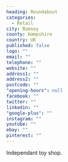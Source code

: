 ```yaml
---
heading: Roundabout
categories: 
  - Retail
city: Romsey
county: Hampshire
country: UK
published: false
logo: ""
email: ""
telephone: ""
website: ""
address1: ""
address2: ""
postcode: ""
"opening-hours": null
facebook: ""
twitter: ""
linkedin: ""
"google-plus": ""
instagram: ""
youtube: ""
ebay: ""
pinterest: ""
---
```


Independant toy shop.
